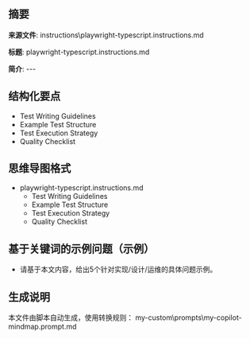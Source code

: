 ## 摘要

**来源文件**: instructions\playwright-typescript.instructions.md

**标题**: playwright-typescript.instructions.md

**简介**: ---

## 结构化要点

- Test Writing Guidelines
- Example Test Structure
- Test Execution Strategy
- Quality Checklist

## 思维导图格式

- playwright-typescript.instructions.md
  - Test Writing Guidelines
  - Example Test Structure
  - Test Execution Strategy
  - Quality Checklist

## 基于关键词的示例问题（示例）

- 请基于本文内容，给出5个针对实现/设计/运维的具体问题示例。

## 生成说明

本文件由脚本自动生成，使用转换规则： my-custom\prompts\my-copilot-mindmap.prompt.md
